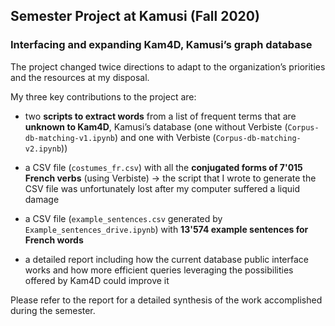 ## Semester Project at Kamusi (Fall 2020)

### Interfacing and expanding Kam4D, Kamusi’s graph database 

The project changed twice directions to adapt to the organization’s priorities and the resources at my disposal. 

My three key contributions to the project are:

- two **scripts to extract words** from a list of frequent terms that are **unknown to Kam4D**, Kamusi’s database (one without Verbiste (<code>Corpus-db-matching-v1.ipynb</code>) and one with Verbiste (<code>Corpus-db-matching-v2.ipynb</code>))

- a CSV file (<code>costumes_fr.csv</code>) with all the **conjugated forms of 7'015 French verbs** (using Verbiste) -> the script that I wrote to generate the CSV file was unfortunately lost after my computer suffered a liquid damage 

- a CSV file (<code>example_sentences.csv</code> generated by <code>Example_sentences_drive.ipynb</code>) with **13'574 example sentences for French words**

- a detailed report including how the 
current database public interface works and how more efficient queries leveraging the possibilities offered by Kam4D could improve it

Please refer to the report for a detailed synthesis of the work accomplished during the semester. 

